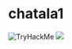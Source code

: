 # chatala1
<img src="https://tryhackme-badges.s3.amazonaws.com/Hom.Tanks.png" alt="TryHackMe">&nbsp;<img src="https://www.hackthebox.com/badge/image/1108533">

